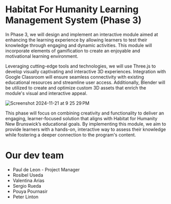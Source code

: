 # Habitat For Humanity Learning Management System (Phase 3)

In Phase 3, we will design and implement an interactive module aimed at enhancing the learning experience by 
allowing learners to test their knowledge through engaging and dynamic activities. This module will incorporate 
elements of gamification to create an enjoyable and motivational learning environment.

Leveraging cutting-edge tools and technologies, we will use Three.js to develop visually captivating and interactive 
3D experiences. Integration with Google Classroom will ensure seamless connectivity with existing educational resources 
and streamline user access. Additionally, Blender will be utilized to create and optimize custom 3D assets that enrich 
the module's visual and interactive appeal.

![Screenshot 2024-11-21 at 9 25 29 PM](https://github.com/user-attachments/assets/3e1a259c-2b35-4c8e-a420-16a90adcc124)

This phase will focus on combining creativity and functionality to deliver an engaging, learner-focused solution that 
aligns with Habitat for Humanity New Brunswick’s educational goals. By implementing this module, we aim to provide learners 
with a hands-on, interactive way to assess their knowledge while fostering a deeper connection to the program's content.

# Our dev team
- Paul de Leon - Project Manager
- Rosibel Useda
- Valentina Arias
- Sergio Rueda
- Pouya Pournasir
- Peter Linton

